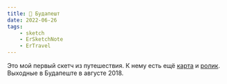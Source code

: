 ```yaml
---
title: 📍 Будапешт
date: 2022-06-26
tags:
    - sketch
    - ErSketchNote
    - ErTravel
---
```


Это мой первый скетч из путешествия. К нему есть ещё [карта](https://www.google.com/maps/d/edit?mid=1DPgs8TxlPzgf5OP3mflqGzd_al2nPfFe&usp=sharing) и [ролик](https://youtu.be/p4eiwJAwwXs). Выходные в Будапеште в августе 2018.

